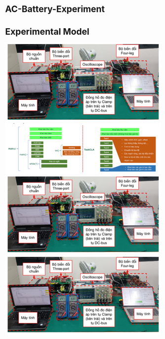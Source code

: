 # AC-Battery-Experiment
# Experimental Model
![Experimental Model](https://github.com/linhlttautomation/AC-Battery-Experiment/blob/main/Experimental%20model.png)
![Code Structure](https://github.com/linhlttautomation/AC-Battery-Experiment/blob/main/Code%20Structure.png)
![Experimental Model](https://github.com/linhlttautomation/AC-Battery-Experiment/blob/main/Experimental%20model.png)
![Experimental Model](https://github.com/linhlttautomation/AC-Battery-Experiment/blob/main/Experimental%20model.png)



